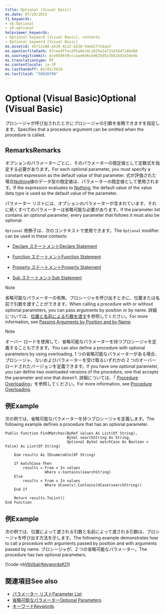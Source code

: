 ```yaml
---
title: Optional (Visual Basic)
ms.date: 07/20/2015
f1_keywords:
- vb.Optional
- vb.optional
helpviewer_keywords:
- Optional keyword [Visual Basic], contexts
- Optional keyword [Visual Basic]
ms.assetid: 4571ce88-a539-4115-b230-54eb277c6aa7
ms.openlocfilehash: 67ceedffecdfba8ec0c2829a3af31d194f18bd88
ms.sourcegitcommit: bce0586f0cccaae6d6cbd625d5a7b824d1d3de4b
ms.translationtype: MT
ms.contentlocale: ja-JP
ms.lasthandoff: 04/02/2019
ms.locfileid: "58820790"
---
```

# <a name="optional-visual-basic"></a><span data-ttu-id="f8955-102">Optional (Visual Basic)</span><span class="sxs-lookup"><span data-stu-id="f8955-102">Optional (Visual Basic)</span></span>
<span data-ttu-id="f8955-103">プロシージャが呼び出されたときにプロシージャの引数を省略できますを指定します。</span><span class="sxs-lookup"><span data-stu-id="f8955-103">Specifies that a procedure argument can be omitted when the procedure is called.</span></span>  
  
## <a name="remarks"></a><span data-ttu-id="f8955-104">Remarks</span><span class="sxs-lookup"><span data-stu-id="f8955-104">Remarks</span></span>  
 <span data-ttu-id="f8955-105">オプションのパラメーターごとに、そのパラメーターの既定値として定数式を指定する必要があります。</span><span class="sxs-lookup"><span data-stu-id="f8955-105">For each optional parameter, you must specify a constant expression as the default value of that parameter.</span></span> <span data-ttu-id="f8955-106">式が評価された場合[Nothing](../../../visual-basic/language-reference/nothing.md)値のデータ型の既定値は、パラメーターの既定値として使用されます。</span><span class="sxs-lookup"><span data-stu-id="f8955-106">If the expression evaluates to [Nothing](../../../visual-basic/language-reference/nothing.md), the default value of the value data type is used as the default value of the parameter.</span></span>  
  
 <span data-ttu-id="f8955-107">パラメーター リストには、オプションのパラメーターが含まれています、それに続くすべてのパラメーターは省略可能な必要があります。</span><span class="sxs-lookup"><span data-stu-id="f8955-107">If the parameter list contains an optional parameter, every parameter that follows it must also be optional.</span></span>  
  
 <span data-ttu-id="f8955-108">`Optional` 修飾子は、次のコンテキストで使用できます。</span><span class="sxs-lookup"><span data-stu-id="f8955-108">The `Optional` modifier can be used in these contexts:</span></span>  
  
-   [<span data-ttu-id="f8955-109">Declare ステートメント</span><span class="sxs-lookup"><span data-stu-id="f8955-109">Declare Statement</span></span>](../../../visual-basic/language-reference/statements/declare-statement.md)  
  
-   [<span data-ttu-id="f8955-110">Function ステートメント</span><span class="sxs-lookup"><span data-stu-id="f8955-110">Function Statement</span></span>](../../../visual-basic/language-reference/statements/function-statement.md)  
  
-   [<span data-ttu-id="f8955-111">Property ステートメント</span><span class="sxs-lookup"><span data-stu-id="f8955-111">Property Statement</span></span>](../../../visual-basic/language-reference/statements/property-statement.md)  
  
-   [<span data-ttu-id="f8955-112">Sub ステートメント</span><span class="sxs-lookup"><span data-stu-id="f8955-112">Sub Statement</span></span>](../../../visual-basic/language-reference/statements/sub-statement.md)  
  
> [!NOTE]
>  <span data-ttu-id="f8955-113">省略可能なパラメーターの有無、プロシージャを呼び出すときに、位置または名前で引数を渡すことができます。</span><span class="sxs-lookup"><span data-stu-id="f8955-113">When calling a procedure with or without optional parameters, you can pass arguments by position or by name.</span></span> <span data-ttu-id="f8955-114">詳細については、[位置と名前による引数を渡す](../../../visual-basic/programming-guide/language-features/procedures/passing-arguments-by-position-and-by-name.md)を参照してください。</span><span class="sxs-lookup"><span data-stu-id="f8955-114">For more information, see [Passing Arguments by Position and by Name](../../../visual-basic/programming-guide/language-features/procedures/passing-arguments-by-position-and-by-name.md).</span></span>  
  
> [!NOTE]
>  <span data-ttu-id="f8955-115">オーバー ロードを使用して、省略可能なパラメーターを持つプロシージャを定義することもできます。</span><span class="sxs-lookup"><span data-stu-id="f8955-115">You can also define a procedure with optional parameters by using overloading.</span></span> <span data-ttu-id="f8955-116">1 つの省略可能なパラメーターがある場合、プロシージャ、ないおよびパラメーターを受け取るいずれかの 2 つのオーバー ロードされたバージョンを定義できます。</span><span class="sxs-lookup"><span data-stu-id="f8955-116">If you have one optional parameter, you can define two overloaded versions of the procedure, one that accepts the parameter and one that doesn’t.</span></span> <span data-ttu-id="f8955-117">詳細については、「 [Procedure Overloading](../../../visual-basic/programming-guide/language-features/procedures/procedure-overloading.md)」を参照してください。</span><span class="sxs-lookup"><span data-stu-id="f8955-117">For more information, see [Procedure Overloading](../../../visual-basic/programming-guide/language-features/procedures/procedure-overloading.md).</span></span>  
  
## <a name="example"></a><span data-ttu-id="f8955-118">例</span><span class="sxs-lookup"><span data-stu-id="f8955-118">Example</span></span>  
 <span data-ttu-id="f8955-119">次の例では、省略可能なパラメーターを持つプロシージャを定義します。</span><span class="sxs-lookup"><span data-stu-id="f8955-119">The following example defines a procedure that has an optional parameter.</span></span>  
  
```  
Public Function FindMatches(ByRef values As List(Of String),  
                            ByVal searchString As String,  
                            Optional ByVal matchCase As Boolean = False) As List(Of String)  
  
    Dim results As IEnumerable(Of String)  
  
    If matchCase Then  
        results = From v In values  
                  Where v.Contains(searchString)  
    Else  
        results = From v In values  
                  Where UCase(v).Contains(UCase(searchString))  
    End If  
  
    Return results.ToList()  
End Function  
```  
  
## <a name="example"></a><span data-ttu-id="f8955-120">例</span><span class="sxs-lookup"><span data-stu-id="f8955-120">Example</span></span>  
 <span data-ttu-id="f8955-121">次の例では、位置によって渡される引数と名前によって渡される引数は、プロシージャを呼び出す方法を示します。</span><span class="sxs-lookup"><span data-stu-id="f8955-121">The following example demonstrates how to call a procedure with arguments passed by position and with arguments passed by name.</span></span> <span data-ttu-id="f8955-122">プロシージャが、2 つの省略可能なパラメーター。</span><span class="sxs-lookup"><span data-stu-id="f8955-122">The procedure has two optional parameters.</span></span>  
  
 [!code-vb[VbVbalrKeywords#21](~/samples/snippets/visualbasic/VS_Snippets_VBCSharp/VbVbalrKeywords/VB/class8.vb#21)]  
  
## <a name="see-also"></a><span data-ttu-id="f8955-123">関連項目</span><span class="sxs-lookup"><span data-stu-id="f8955-123">See also</span></span>

- [<span data-ttu-id="f8955-124">パラメーター リスト</span><span class="sxs-lookup"><span data-stu-id="f8955-124">Parameter List</span></span>](../../../visual-basic/language-reference/statements/parameter-list.md)
- [<span data-ttu-id="f8955-125">省略可能なパラメーター</span><span class="sxs-lookup"><span data-stu-id="f8955-125">Optional Parameters</span></span>](../../../visual-basic/programming-guide/language-features/procedures/optional-parameters.md)
- [<span data-ttu-id="f8955-126">キーワード</span><span class="sxs-lookup"><span data-stu-id="f8955-126">Keywords</span></span>](../../../visual-basic/language-reference/keywords/index.md)
